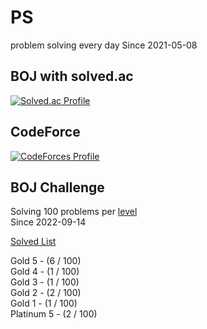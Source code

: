 # PS

problem solving every day Since 2021-05-08

## BOJ with solved.ac

[![Solved.ac Profile](http://mazassumnida.wtf/api/v2/generate_badge?boj=kadrick)](https://solved.ac/kadrick)

## CodeForce

[![CodeForces Profile](https://cf.leed.at?id=Kadrick)](https://codeforces.com/profile/Kadrick)

## BOJ Challenge

Solving 100 problems per [level](https://solved.ac/problems/level)  
Since 2022-09-14

[Solved List](./BOJ/doc/solvedProblem.md)

Gold 5 - (6 / 100)  
Gold 4 - (1 / 100)  
Gold 3 - (1 / 100)  
Gold 2 - (2 / 100)  
Gold 1 - (1 / 100)  
Platinum 5 - (2 / 100)  
